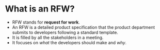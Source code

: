 
# What is an RFW?

* RFW stands for **request for work**. 
* An RFW is a detailed product specification that the product department submits to developers following a standard template. 
* It is filled by all the stakeholders in a meeting. 
* It focuses on *what* the developers should make and *why*.